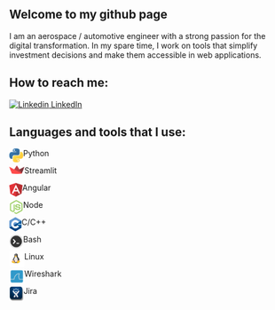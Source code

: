 ## Welcome to my github page

I am an aerospace / automotive engineer with a strong passion for the digital transformation.
In my spare time, I work on tools that simplify investment decisions and make them accessible in web applications.
## How to reach me:

[![Linkedin](https://i.stack.imgur.com/gVE0j.png) LinkedIn](https://www.linkedin.com/in/raphael-becker-832690173/)

## Languages and tools that I use:

<img align="left" alt="Email" height="25px" src="/Icons/python3.png" /> Python

<img align="left" height="15px" src="/Icons/streamlit.png" /> Streamlit

<img align="left" height="25px" src="/Icons/angular.png" /> Angular

<img align="left" height="25px" src="/Icons/node_js.png" /> Node

<img align="left" height="25px" src="/Icons/c++.png" /> C/C++

<img align="left" height="25px" src="/Icons/bash.png" /> Bash

<img align="left" height="27px" src="/Icons/linux_peng.png" /> Linux

<img align="left" height="27px" src="/Icons/wireshark_logo.png" /> Wireshark

<img align="left" height="27px" src="/Icons/jira_icon.png" /> Jira

